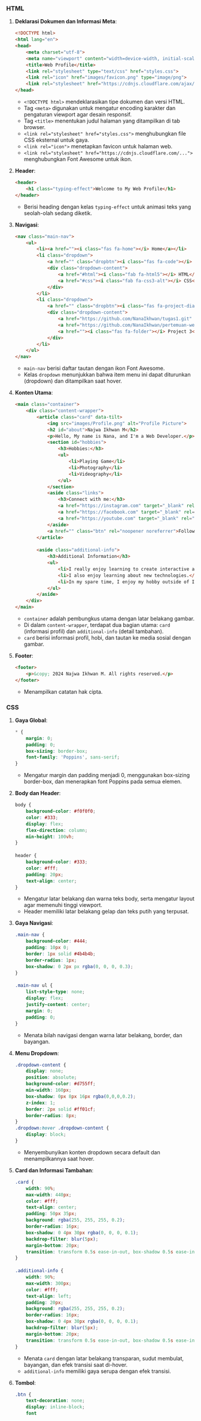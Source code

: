 ### HTML

1. **Deklarasi Dokumen dan Informasi Meta**:
    ```html
    <!DOCTYPE html>
    <html lang="en">
    <head>
        <meta charset="utf-8">
        <meta name="viewport" content="width=device-width, initial-scale=1">
        <title>Web Profile</title>
        <link rel="stylesheet" type="text/css" href="styles.css">
        <link rel="icon" href="images/favicon.png" type="image/png">
        <link rel="stylesheet" href="https://cdnjs.cloudflare.com/ajax/libs/font-awesome/6.0.0-beta3/css/all.min.css">
    </head>
    ```
    - `<!DOCTYPE html>` mendeklarasikan tipe dokumen dan versi HTML.
    - Tag `<meta>` digunakan untuk mengatur encoding karakter dan pengaturan viewport agar desain responsif.
    - Tag `<title>` menentukan judul halaman yang ditampilkan di tab browser.
    - `<link rel="stylesheet" href="styles.css">` menghubungkan file CSS eksternal untuk gaya.
    - `<link rel="icon">` menetapkan favicon untuk halaman web.
    - `<link rel="stylesheet" href="https://cdnjs.cloudflare.com/...">` menghubungkan Font Awesome untuk ikon.

2. **Header**:
    ```html
    <header>
        <h1 class="typing-effect">Welcome to My Web Profile</h1>
    </header>
    ```
    - Berisi heading dengan kelas `typing-effect` untuk animasi teks yang seolah-olah sedang diketik.

3. **Navigasi**:
    ```html
    <nav class="main-nav">
        <ul>
            <li><a href=""><i class="fas fa-home"></i> Home</a></li>
            <li class="dropdown">
                <a href="" class="dropbtn"><i class="fas fa-code"></i> Skills</a>
                <div class="dropdown-content">
                    <a href="#html"><i class="fab fa-html5"></i> HTML</a>
                    <a href="#css"><i class="fab fa-css3-alt"></i> CSS</a>
                </div>
            </li>
            <li class="dropdown">
                <a href="" class="dropbtn"><i class="fas fa-project-diagram"></i> Projects</a>
                <div class="dropdown-content">
                    <a href="https://github.com/NanaIkhwan/tugas1.git" target="_blank" rel="noopener noreferrer"><i class="fas fa-folder"></i> Project 1</a>
                    <a href="https://github.com/NanaIkhwan/pertemuan-week2-3.git" target="_blank" rel="noopener noreferrer"><i class="fas fa-folder"></i> Project 2</a>
                    <a href=""><i class="fas fa-folder"></i> Project 3</a>
                </div>
            </li>
        </ul>
    </nav>
    ```
    - `main-nav` berisi daftar tautan dengan ikon Font Awesome.
    - Kelas `dropdown` menunjukkan bahwa item menu ini dapat diturunkan (dropdown) dan ditampilkan saat hover.

4. **Konten Utama**:
    ```html
    <main class="container">
        <div class="content-wrapper">
            <article class="card" data-tilt>
                <img src="images/Profile.png" alt="Profile Picture">
                <h2 id="about">Najwa Ikhwan M</h2>
                <p>Hello, My name is Nana, and I'm a Web Developer.</p>
                <section id="hobbies">
                    <h3>Hobbies:</h3>
                    <ul>
                        <li>Playing Game</li>
                        <li>Photography</li>
                        <li>Videography</li>
                    </ul>
                </section>
                <aside class="links">
                    <h3>Connect with me:</h3>
                    <a href="https://instagram.com" target="_blank" rel="noopener noreferrer"><img src="images/instagram.png" alt="Instagram"></a>
                    <a href="https://facebook.com" target="_blank" rel="noopener noreferrer"><img src="images/facebook.png" alt="Facebook"></a>
                    <a href="https://youtube.com" target="_blank" rel="noopener noreferrer"><img src="images/youtube.png" alt="YouTube"></a>
                </aside>
                <a href="" class="btn" rel="noopener noreferrer">Follow</a>
            </article>

            <aside class="additional-info">
                <h3>Additional Information</h3>
                <ul>
                    <li>I really enjoy learning to create interactive and responsive websites that can enhance my personal experience.</li>
                    <li>I also enjoy learning about new technologies.</li>
                    <li>In my spare time, I enjoy my hobby outside of Informatics, which is photography.</li>
                </ul>
            </aside>
        </div>
    </main>
    ```
    - `container` adalah pembungkus utama dengan latar belakang gambar.
    - Di dalam `content-wrapper`, terdapat dua bagian utama: `card` (informasi profil) dan `additional-info` (detail tambahan).
    - `card` berisi informasi profil, hobi, dan tautan ke media sosial dengan gambar.

5. **Footer**:
    ```html
    <footer>
        <p>&copy; 2024 Najwa Ikhwan M. All rights reserved.</p>
    </footer>
    ```
    - Menampilkan catatan hak cipta.

### CSS

1. **Gaya Global**:
    ```css
    * {
        margin: 0;
        padding: 0;
        box-sizing: border-box;
        font-family: 'Poppins', sans-serif;
    }
    ```
    - Mengatur margin dan padding menjadi 0, menggunakan box-sizing border-box, dan menerapkan font Poppins pada semua elemen.

2. **Body dan Header**:
    ```css
    body {
        background-color: #f0f0f0;
        color: #333;
        display: flex;
        flex-direction: column;
        min-height: 100vh;
    }

    header {
        background-color: #333;
        color: #fff;
        padding: 20px;
        text-align: center;
    }
    ```
    - Mengatur latar belakang dan warna teks body, serta mengatur layout agar memenuhi tinggi viewport.
    - Header memiliki latar belakang gelap dan teks putih yang terpusat.

3. **Gaya Navigasi**:
    ```css
    .main-nav {
        background-color: #444;
        padding: 10px 0;
        border: 1px solid #4b4b4b;
        border-radius: 1px;
        box-shadow: 0 2px px rgba(0, 0, 0, 0.3);
    }

    .main-nav ul {
        list-style-type: none;
        display: flex;
        justify-content: center;
        margin: 0;
        padding: 0;
    }
    ```
    - Menata bilah navigasi dengan warna latar belakang, border, dan bayangan.

4. **Menu Dropdown**:
    ```css
    .dropdown-content {
        display: none;
        position: absolute;
        background-color: #d755ff;
        min-width: 160px;
        box-shadow: 0px 8px 16px rgba(0,0,0,0.2);
        z-index: 1;
        border: 2px solid #ff01cf;
        border-radius: 8px;
    }
    .dropdown:hover .dropdown-content {
        display: block;
    }
    ```
    - Menyembunyikan konten dropdown secara default dan menampilkannya saat hover.

5. **Card dan Informasi Tambahan**:
    ```css
    .card {
        width: 90%;
        max-width: 440px;
        color: #fff;
        text-align: center;
        padding: 50px 35px;
        background: rgba(255, 255, 255, 0.2);
        border-radius: 16px;
        box-shadow: 0 4px 30px rgba(0, 0, 0, 0.1);
        backdrop-filter: blur(5px);
        margin-bottom: 20px;
        transition: transform 0.5s ease-in-out, box-shadow 0.5s ease-in-out;
    }

    .additional-info {
        width: 90%;
        max-width: 300px;
        color: #fff;
        text-align: left;
        padding: 20px;
        background: rgba(255, 255, 255, 0.2);
        border-radius: 16px;
        box-shadow: 0 4px 30px rgba(0, 0, 0, 0.1);
        backdrop-filter: blur(5px);
        margin-bottom: 20px;
        transition: transform 0.5s ease-in-out, box-shadow 0.5s ease-in-out;
    }
    ```
    - Menata `card` dengan latar belakang transparan, sudut membulat, bayangan, dan efek transisi saat di-hover.
    - `additional-info` memiliki gaya serupa dengan efek transisi.

6. **Tombol**:
    ```css
    .btn {
        text-decoration: none;
        display: inline-block;
        font
